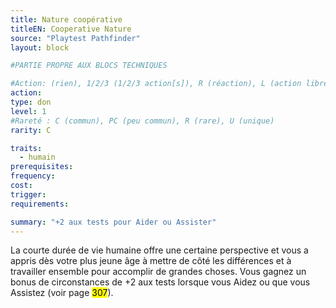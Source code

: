 ```yaml
---
title: Nature coopérative
titleEN: Cooperative Nature
source: "Playtest Pathfinder"
layout: block

#PARTIE PROPRE AUX BLOCS TECHNIQUES

#Action: (rien), 1/2/3 (1/2/3 action[s]), R (réaction), L (action libre)
action: 
type: don
level: 1
#Rareté : C (commun), PC (peu commun), R (rare), U (unique)
rarity: C

traits:
  - humain
prerequisites: 
frequency:
cost:
trigger:
requirements:

summary: "+2 aux tests pour Aider ou Assister"
---
```


La courte durée de vie humaine offre une certaine perspective et vous a appris dès votre plus jeune âge à mettre de côté les différences et à travailler ensemble pour accomplir de grandes choses. Vous gagnez un bonus de circonstances de +2 aux tests lorsque vous Aidez ou que vous Assistez (voir page <mark>307</mark>).